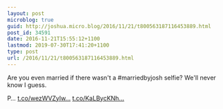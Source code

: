 ```yaml
---
layout: post
microblog: true
guid: http://joshua.micro.blog/2016/11/21/t800563187116453889.html
post_id: 34591
date: 2016-11-21T15:55:12+1100
lastmod: 2019-07-30T17:41:20+1100
type: post
url: /2016/11/21/t800563187116453889.html
---
```

Are you even married if there wasn't a #marriedbyjosh selfie? We'll never know I guess.

P… [t.co/wezWVZylw...](https://t.co/wezWVZylwt) [t.co/KaLBycKNh...](https://t.co/KaLBycKNh7)
